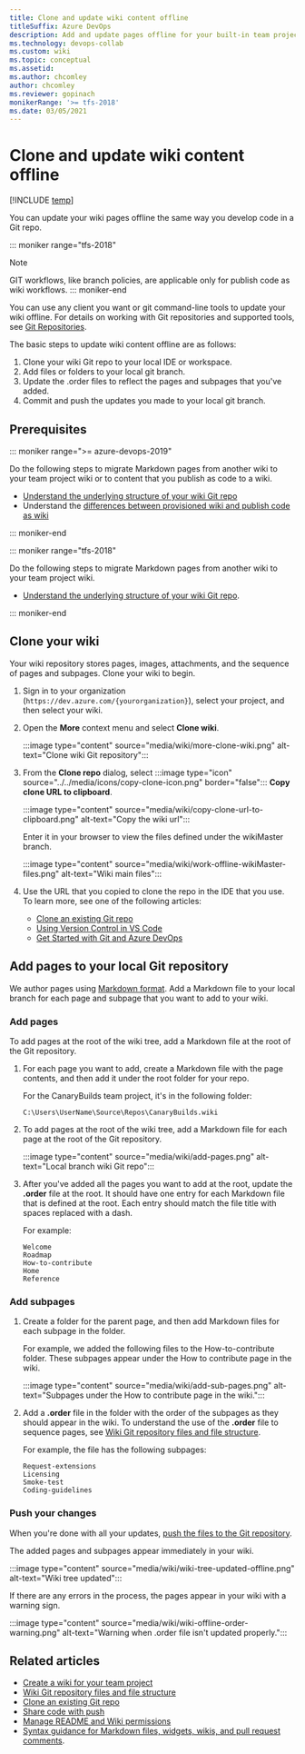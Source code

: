 ```yaml
---
title: Clone and update wiki content offline 
titleSuffix: Azure DevOps 
description: Add and update pages offline for your built-in team project wiki in Azure DevOps 
ms.technology: devops-collab
ms.custom: wiki
ms.topic: conceptual
ms.assetid:
ms.author: chcomley
author: chcomley
ms.reviewer: gopinach
monikerRange: '>= tfs-2018'
ms.date: 03/05/2021  
---
```


# Clone and update wiki content offline

[!INCLUDE [temp](../../includes/version-vsts-tfs-2018.md)]

You can update your wiki pages offline the same way you develop code in a Git repo.

::: moniker range="tfs-2018"
> [!NOTE]  
> GIT workflows, like branch policies, are applicable only for publish code as wiki workflows.
::: moniker-end

You can use any client you want or git command-line tools to update your wiki offline. For details on working with Git repositories and supported tools, see [Git Repositories](../../repos/git/index.yml).

The basic steps to update wiki content offline are as follows:

1. Clone your wiki Git repo to your local IDE or workspace.
2. Add files or folders to your local git branch.
3. Update the .order files to reflect the pages and subpages that you've added.
4. Commit and push the updates you made to your local git branch.

## Prerequisites

::: moniker range=">= azure-devops-2019"

Do the following steps to migrate Markdown pages from another wiki to your team project wiki or to content that you publish as code to a wiki.

- [Understand the underlying structure of your wiki Git repo](wiki-file-structure.md)
- Understand the [differences between provisioned wiki and publish code as wiki](provisioned-vs-published-wiki.md)

::: moniker-end

::: moniker range="tfs-2018"

Do the following steps to migrate Markdown pages from another wiki to your team project wiki.

- [Understand the underlying structure of your wiki Git repo](wiki-file-structure.md).

::: moniker-end

<a id="edit-wiki-offline"></a>

## Clone your wiki

Your wiki repository stores pages, images, attachments, and the sequence of pages and subpages. Clone your wiki to begin.

1. Sign in to your organization (`https://dev.azure.com/{yourorganization}`), select your project, and then select your wiki.

2. Open the **More** context menu and select **Clone wiki**.

	:::image type="content" source="media/wiki/more-clone-wiki.png" alt-text="Clone wiki Git repository":::

3. From the **Clone repo** dialog, select :::image type="icon" source="../../media/icons/copy-clone-icon.png" border="false"::: **Copy clone URL to clipboard**.  

	:::image type="content" source="media/wiki/copy-clone-url-to-clipboard.png" alt-text="Copy the wiki url":::

	Enter it in your browser to view the files defined under the wikiMaster branch.

   :::image type="content" source="media/wiki/work-offline-wikiMaster-files.png" alt-text="Wiki main files":::

4. Use the URL that you copied to clone the repo in the IDE that you use. To learn more, see one of the following articles:
	- [Clone an existing Git repo](../../repos/git/clone.md)
	- [Using Version Control in VS Code](https://code.visualstudio.com/docs/editor/versioncontrol)
	- [Get Started with Git and Azure DevOps](../../repos/git/gitquickstart.md?tabs=visual-studio)

## Add pages to your local Git repository

We author pages using [Markdown format](./markdown-guidance.md). Add a Markdown file to your local branch for each page and subpage that you want to add to your wiki.

### Add pages

To add pages at the root of the wiki tree, add a Markdown file at the root of the Git repository.

1. For each page you want to add, create a Markdown file with the page contents, and then add it under the root folder for your repo.

	For the CanaryBuilds team project, it's in the following folder:  

	`C:\Users\UserName\Source\Repos\CanaryBuilds.wiki`

2.  To add pages at the root of the wiki tree, add a Markdown file for each page at the root of the Git repository.

    :::image type="content" source="media/wiki/add-pages.png" alt-text="Local branch wiki Git repo":::

3. After you've added all the pages you want to add at the root, update the **.order** file at the root. It should have one entry for each Markdown file that is defined at the root. Each entry should match the file title with spaces replaced with a dash.

	For example:  

    ```
	Welcome
	Roadmap  
	How-to-contribute  
	Home  
	Reference  
    ```

### Add subpages

1. Create a folder for the parent page, and then add Markdown files for each subpage in the folder.

   For example, we added the following files to the How-to-contribute folder. These subpages appear under the How to contribute page in the wiki.

   :::image type="content" source="media/wiki/add-sub-pages.png" alt-text="Subpages under the How to contribute page in the wiki.":::

2. Add a **.order** file in the folder with the order of the subpages as they should appear in the wiki. To understand the use of the **.order** file to sequence pages, see [Wiki Git repository files and file structure](wiki-file-structure.md).
	 
	For example, the file has the following subpages:

    ```
	Request-extensions  
	Licensing  
	Smoke-test  
	Coding-guidelines  
    ```

### Push your changes

When you're done with all your updates, [push the files to the Git repository](../../repos/git/pushing.md).

The added pages and subpages appear immediately in your wiki.

:::image type="content" source="media/wiki/wiki-tree-updated-offline.png" alt-text="Wiki tree updated":::

If there are any errors in the process, the pages appear in your wiki with a warning sign.

:::image type="content" source="media/wiki/wiki-offline-order-warning.png" alt-text="Warning when .order file isn't updated properly.":::

## Related articles

- [Create a wiki for your team project](wiki-create-repo.md)
- [Wiki Git repository files and file structure](wiki-file-structure.md)
- [Clone an existing Git repo](../../repos/git/clone.md)
- [Share code with push](../../repos/git/pushing.md)
- [Manage README and Wiki permissions](manage-readme-wiki-permissions.md)
- [Syntax guidance for Markdown files, widgets, wikis, and pull request comments](./markdown-guidance.md).

<!---

<img src="media/wiki/wiki-repo-struct.png" alt="Wiki Git repository structure" />
 
<img src="media/wiki/wiki-offline-add-page.png" alt="Add page to wiki Git repo" />

	<img src="media/wiki/wiki-offline-update-order-subpages.png" alt="Update .ORDER file with the order of the sub-pages in the Git repo" />

	<img src="media/wiki/wiki-offline-updated.png" alt="Wiki pages appear after updating the pages offline" />

In the web portal, you can view the repo files based on the following URL: 
::: moniker range=">= azure-devops-2019"
	`https://*AccountName*.visualstudio.com/DefaultCollection/*ProjectName*/_git/*ProjectName*.wiki`
::: moniker-end
::: moniker range=">= tfs-2018"
	`https://*ServerName*/DefaultCollection/*ProjectName*/_git/*ProjectName*.wiki`
::: moniker-end

1. Clone your wiki Git repo to your local IDE or workspace 
2. Create a local git branch based on your wikiMaster branch 
3. Add files or folders to your local git branch 
4. Update the .ORDER file(s) to reflect the pages and subpages you've added 
5. Commit and push the updates you made to your local git branch
6. Create a pull request to merge your changes to the wikiMaster branch 
7. Approve the changes to complete the pull request.  

While that's a lot of steps, the main steps that are specific to updating a wiki is step 3. The rest follow the standard steps for updating a Git repo.

-->
